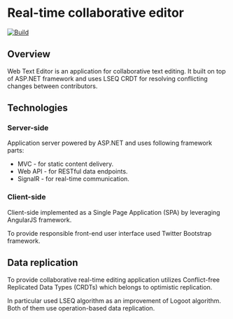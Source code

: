 # Real-time collaborative  editor

[![Build](https://ci.appveyor.com/api/projects/status/5gde9vm8u9t2lnu5?svg=true)](https://ci.appveyor.com/project/dtretyakov/web-text-editor/)

## Overview

Web Text Editor is an application for collaborative text editing. It built on top of ASP.NET framework and uses LSEQ CRDT for resolving conflicting changes between contributors.

## Technologies

### Server-side

Application server powered by ASP.NET and uses following framework parts:

* MVC - for static content delivery.
* Web API - for RESTful data endpoints.
* SignalR - for real-time communication.

### Client-side

Client-side implemented as a Single Page Application (SPA) by leveraging AngularJS framework.

To provide responsible front-end user interface used Twitter Bootstrap framework.

## Data replication

To provide collaborative real-time editing application utilizes Conflict-free Replicated Data Types (CRDTs) which belongs to optimistic replication.

In particular used LSEQ algorithm as an improvement of Logoot algorithm. Both of them use operation-based data replication.
